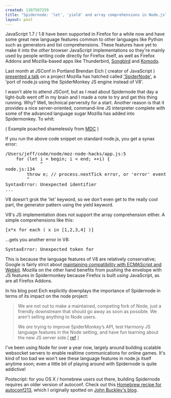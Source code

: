 ```yaml
--- 
created: 1307507259
title: "Spidernode: 'let', 'yield' and array comprehensions in Node.js"
layout: post
---
```

JavaScript 1.7 / 1.8 have been supported in Firefox for a while now and have some great new language features common to other languages like Python such as generators and list comprehensions. These features have yet to make it into the *other* browser JavaScript implementations so they're mainly used by people writing code directly for Firefox itself, as well as Firefox Addons and Mozilla-based apps like Thunderbird, <a href="http://goo.gl/RyQL">Songbird</a> and <a href="http://goo.gl/vfDc">Komodo</a>.

Last month at JSConf in Portland Brendan Eich ( creator of JavaScript ) <a href="http://goo.gl/Qvn6F">presented a talk</a> on a project Mozilla has hatched called <a href="http://goo.gl/Z7bxq">'SpiderNode'</a>,  a 'port of node.js using the SpiderMonkey JS engine instead of V8'.

I wasn't able to attend JSConf, but as I read about Spidernode that day a light-bulb went off in my brain and I made a note to try and get this thing running. Why? Well, technical perversity for a start. Another reason is that it provides a nice server-oriented, command-line JS interpreter complete with some of the advanced language sugar Mozilla has added into Spidermonkey. To whit:
<script src="https://gist.github.com/1013723.js?file=spidernode_comprehensions.js"></script> 
( Example poached shamelessly from <a href="https://developer.mozilla.org/en/New_in_JavaScript_1.7#Array_comprehensions_%28Merge_into_Array_comprehensions%29">MDC</a> )

If you run the above code snippet on standard node.js, you get a synax error:

<pre>
/Users/jeff/code/node/moz-node-hacks/app.js:5
    for (let i = begin; i < end; ++i) {
             ^
node.js:134
        throw e; // process.nextTick error, or 'error' event on first tick
        ^
SyntaxError: Unexpected identifier
...
</pre>

V8 doesn't grok the 'let' keyword, so we don't even get to the really cool part, the generator pattern using the yield keyword. 

V8's JS implementation does not support the array comprehension either. A simple comprehensions like this:
<pre>[x*x for each ( x in [1,2,3,4] )]</pre>
...gets you another error in V8:
<pre>SyntaxError: Unexpected token for</pre>

This is because the language features of V8 are relatively conservative; Google is fairly strict about <a href="http://goo.gl/rWaCP">maintaining compatibility with ECMAScript and Webkit</a>. Mozilla on the other hand benefits from pushing the envelope with JS features in Spidermonkey because Firefox is built *using* JavaScript, as are all Firefox Addons.

In his blog post Eich explicitly downplays the importance of Spidernode in terms of its impact on the node project:

<blockquote>We are not out to make a maintained, competing fork of Node, just a friendly downstream that should go away as soon as possible. We aren’t selling anything to Node users.

We <em>are</em> trying to improve SpiderMonkey’s API, test Harmony JS language features in the Node setting, and have fun learning about the new JS server side.[ <a href="http://goo.gl/Qvn6F">ref</a> ]</blockquote> 

I've been using Node for over a year now, largely around building scalable websocket servers to enable realtime communications for online games. It's kind of too bad we won't see these language features in node.js itself anytime soon; even a little bit of playing around with Spidernode is quite addictive!

Postscript: for you OS X / homebrew users out there, building Spidernode requires an older version of autoconf. Check out this <a href="http://goo.gl/z4VVZ">Homebrew recipe for autoconf213</a>, which I originally spotted on <a href="http://goo.gl/7BIX6">John Buckley's blog</a>.
